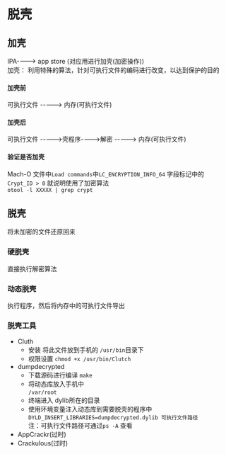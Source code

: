 # 脱壳  




## 加壳  
IPA----> app store (对应用进行加壳(加密操作))   
加壳： 利用特殊的算法，针对可执行文件的编码进行改变，以达到保护的目的  


#### 加壳前  
可执行文件 -----> 内存(可执行文件)   

#### 加壳后  
可执行文件 ----->壳程序---->解密 -----> 内存(可执行文件)  



#### 验证是否加壳  
Mach-O  文件中`Load commands`中`LC_ENCRYPTION_INFO_64`  字段标记中的 `Crypt_ID > 0` 就说明使用了加密算法   
`otool -l XXXXX | grep crypt`



## 脱壳  
将未加密的文件还原回来   

### 硬脱壳  
直接执行解密算法

### 动态脱壳  
执行程序，然后将内存中的可执行文件导出   



### 脱壳工具  
* Cluth    
    * 安装 
        将此文件放到手机的 `/usr/bin`目录下  
    * 权限设置 
        `chmod +x /usr/bin/Clutch` 
* dumpdecrypted  
    * 下载源码进行编译 
        `make` 
    * 将动态库放入手机中  
        `/var/root` 
    * 终端进入 dylib所在的目录  
    * 使用环境变量注入动态库到需要脱壳的程序中  
        `DYLD_INSERT_LIBRARIES=dumpdecrypted.dylib 可执行文件路径`   
        注：可执行文件路径可通过`ps -A` 查看  
* AppCrackr(过时) 
* Crackulous(过时)  



